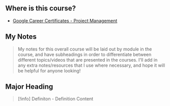 ## Where is this course?
- [Google Career Certificates - Project Management](https://www.coursera.org/professional-certificates/google-project-management)

## My Notes
> My notes for this overall course will be laid out by module in the course, and have subheadings in order to differentiate between different topics/videos that are presented in the courses. I'll add in any extra notes/resources that I use where necessary, and hope it will be helpful for anyone looking!

## Major Heading
> [!info] Definiton - Definition
> Content


